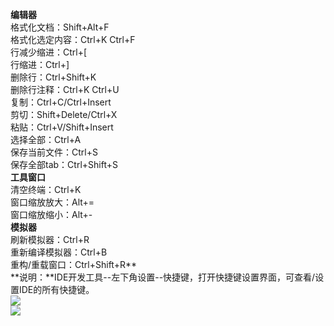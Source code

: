 **编辑器**<br />
格式化文档：Shift+Alt+F<br />
格式化选定内容：Ctrl+K Ctrl+F<br />
行减少缩进：Ctrl+[<br />
行缩进：Ctrl+]<br />
删除行：Ctrl+Shift+K<br />
删除行注释：Ctrl+K Ctrl+U<br />
复制：Ctrl+C/Ctrl+Insert<br />
剪切：Shift+Delete/Ctrl+X<br />
粘贴：Ctrl+V/Shift+Insert<br />
选择全部：Ctrl+A<br />
保存当前文件：Ctrl+S<br />
保存全部tab：Ctrl+Shift+S<br />
**工具窗口**<br />
清空终端：Ctrl+K<br />
窗口缩放放大：Alt+=<br />
窗口缩放缩小：Alt+-<br />
**模拟器**<br />
刷新模拟器：Ctrl+R<br />
重新编译模拟器：Ctrl+B<br />
重构/重载窗口：Ctrl+Shift+R**<br />
**说明：**IDE开发工具--左下角设置--快捷键，打开快捷键设置界面，可查看/设置IDE的所有快捷键。<br />
**![](https://gw.alipayobjects.com/zos/sptworksff_prod/c7f16e3b-09b6-4e72-8642-987bad6dc2d6.png#align=left&display=inline&height=178&margin=%5Bobject%20Object%5D&originHeight=178&originWidth=283&status=done&style=none&width=283)**<br />
**![](https://gw.alipayobjects.com/zos/sptworksff_prod/269dc0ae-0223-4380-aa8d-f504e394b389.png#align=left&display=inline&height=642&margin=%5Bobject%20Object%5D&originHeight=642&originWidth=891&status=done&style=none&width=891)**<br />
 <br /> 

